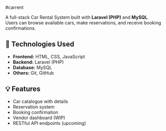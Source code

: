 #carrent

A full-stack Car Rental System built with **Laravel (PHP)** and **MySQL**.  
Users can browse available cars, make reservations, and receive booking confirmations.

## 🔧 Technologies Used

- **Frontend:** HTML, CSS, JavaScript
- **Backend:** Laravel (PHP)
- **Database:** MySQL
- **Others:** Git, GitHub

## 💡 Features

- Car catalogue with details
- Reservation system
- Booking confirmation
- Vendor dashboard (WIP)
- RESTful API endpoints (upcoming)
